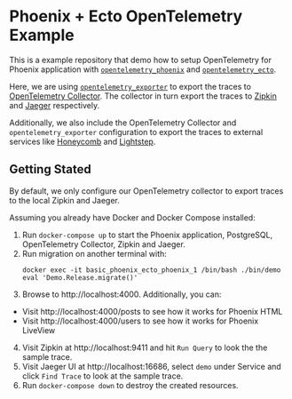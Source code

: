 # Phoenix + Ecto OpenTelemetry Example

This is a example repository that demo how to setup OpenTelemetry for Phoenix application
with [`opentelemetry_phoenix`][0] and [`opentelemetry_ecto`][1].

Here, we are using [`opentelemetry_exporter`][2] to export the traces to [
OpenTelemetry Collector][3]. The collector in turn export the traces to [Zipkin][4] and [
Jaeger][5] respectively.

Additionally, we also include the OpenTelemetry Collector and
`opentelemetry_exporter` configuration to
export the traces to external services like [Honeycomb](https://www.honeycomb.io/) and
[Lightstep](https://lightstep.com/).

## Getting Stated

By default, we only configure our OpenTelemetry collector to export traces to
the local Zipkin and Jaeger.

Assuming you already have Docker and Docker Compose installed:

1. Run `docker-compose up` to start the Phoenix application, PostgreSQL,
   OpenTelemetry Collector, Zipkin and Jaeger.
2. Run migration on another terminal with:
   ```
   docker exec -it basic_phoenix_ecto_phoenix_1 /bin/bash ./bin/demo eval 'Demo.Release.migrate()'
   ```
3. Browse to http://localhost:4000. Additionally, you can:

- Visit http://localhost:4000/posts to see how it works for Phoenix HTML
- Visit http://localhost:4000/users to see how it works for Phoenix LiveView

4. Visit Zipkin at http://localhost:9411 and hit `Run Query` to look the the sample trace.
5. Visit Jaeger UI at http://localhost:16686, select `demo` under Service and click `Find Trace` to
   look at the sample trace.
6. Run `docker-compose down` to destroy the created resources.

[0]: https://hex.pm/packages/opentelemetry_phoenix
[1]: https://hex.pm/packages/opentelemetry_ecto
[2]: https://hex.pm/packages/opentelemetry_exporter
[3]: https://github.com/open-telemetry/opentelemetry-collector/
[4]: https://zipkin.io/
[5]: https://www.jaegertracing.io/
